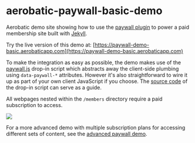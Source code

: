 # aerobatic-paywall-basic-demo

Aerobatic demo site showing how to use the [paywall plugin](https://www.aerobatic.com/docs/plugins/paywall) to power a paid membership site built with [Jekyll](https://jekyllrb.com).

Try the live version of this demo at: [https://paywall-demo-basic.aerobaticapp.com](https://paywall-demo-basic.aerobaticapp.com)

To make the integration as easy as possible, the demo makes use of the [paywall.js](https://www.aerobatic.com/docs/paywall/paywall-js-script/) drop-in script which abstracts away the client-side plumbing using `data-paywall-*` attributes. However it's also straightforward to wire it up as part of your own client JavaScript if you choose. The [source code](https://github.com/aerobatic/js-libs/blob/master/libs/paywall.js) of the drop-in script can serve as a guide.

All webpages nested within the `/members` directory require a paid subscription to access.

<img src="https://www.aerobatic.com/media/docs/paywall/paywall-plugin-integration.png" style="max-width:900px" />

For a more advanced demo with multiple subscription plans for accessing different sets of content, see the [advanced paywall demo](https://github.com/aerobatic/paywall-demo-advanced).
